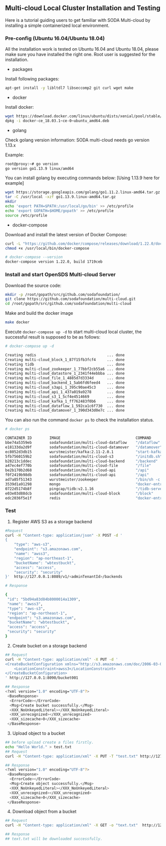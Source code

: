 ## Multi-cloud Local Cluster Installation and Testing
Here is a tutorial guiding users to get familiar with SODA Multi-cloud by installing a simple containerized local environment.

### Pre-config (Ubuntu 16.04/Ubuntu 18.04)
All the installation work is tested on Ubuntu 16.04 and Ubuntu 18.04, please make sure you have installed the right one. Root user is suggested for the installation.

* packages

Install following packages:
```bash
apt-get install -y libltdl7 libseccomp2 git curl wget make
```

* docker

Install docker:
```bash
wget https://download.docker.com/linux/ubuntu/dists/xenial/pool/stable/amd64/docker-ce_18.03.1~ce-0~ubuntu_amd64.deb
dpkg -i docker-ce_18.03.1~ce-0~ubuntu_amd64.deb 
```
* golang

Check golang version information:
SODA multi-cloud needs go version 1.13.x

Example:
```bash
root@proxy:~# go version
go version go1.13.9 linux/amd64
```
You can install golang by executing commands below:
[Using 1.13.9 here for example]
```bash
wget https://storage.googleapis.com/golang/go1.11.2.linux-amd64.tar.gz
tar -C /usr/local -xzf go1.13.9.linux-amd64.tar.gz
mkdir 
echo 'export PATH=$PATH:/usr/local/go/bin' >> /etc/profile
echo 'export GOPATH=$HOME/gopath' >> /etc/profile
source /etc/profile
```
* docker-compose

Download and install the latest version of Docker Compose:
```bash
curl -L "https://github.com/docker/compose/releases/download/1.22.0/docker-compose-$(uname -s)-$(uname -m)" -o /usr/local/bin/docker-compose
chmod +x /usr/local/bin/docker-compose

# docker-compose --version
docker-compose version 1.22.0, build 1719ceb
```

###	Install and start OpenSDS Multi-cloud Server
Download the source code:
```bash
mkdir -p /root/gopath/src/github.com/sodafoundation/
git clone https://github.com/sodafoundation/multi-cloud.git
cd /root/gopath/src/github.com/sodafoundation/multi-cloud
```

Make and build the docker image
```bash
make docker
```

Execute `docker-compose up -d` to start multi-cloud local cluster, the successful result is supposed to be as follows: 
```bash
# docker-compose up -d

Creating redis                                ... done
Creating multi-cloud_block_1_87f15fb3fcf4     ... done
Creating tidb                                 ... done
Creating multi-cloud_zookeeper_1_77bbf2cb55a6 ... done
Creating multi-cloud_datastore_1_2341f44ebbba ... done
Creating multi-cloud_file_1_4885d7d3334d      ... done
Creating multi-cloud_backend_1_5ab6fd6feed4   ... done
Creating multi-cloud_s3api_1_395c90ae45c3     ... done
Creating multi-cloud_api_1_437a019a9278       ... done
Creating multi-cloud_s3_1_5cf4e4514669        ... done
Creating multi-cloud_kafka_1_ff762483f0b6     ... done
Creating multi-cloud_dataflow_1_592ca1c6f730  ... done
Creating multi-cloud_datamover_1_390d343d0e7c ... done
```

You can also run the command `docker ps` to check the installation status.
```bash
# docker ps

CONTAINER ID        IMAGE                                  COMMAND                  CREATED             STATUS              PORTS                                                NAMES
bbe74a5359eb        sodafoundation/multi-cloud-dataflow    "/dataflow"              40 seconds ago      Up 39 seconds                                                            multi-cloud_dataflow_1_8ce4de44c4a7
e18133da2d9f        sodafoundation/multi-cloud-datamover   "/datamover"             40 seconds ago      Up 39 seconds                                                            multi-cloud_datamover_1_1ae5af80e61f
ec8052d3db15        wurstmeister/kafka:2.11-2.0.1          "start-kafka.sh"         41 seconds ago      Up 39 seconds       0.0.0.0:9092->9092/tcp                               multi-cloud_kafka_1_74c5e392fd7d
5fb7560159b2        sodafoundation/multi-cloud-s3          "/initdb.sh"             41 seconds ago      Up 40 seconds                                                            multi-cloud_s3_1_59cd2512722b
b28213c1ddec        sodafoundation/multi-cloud-backend     "/backend"               42 seconds ago      Up 39 seconds                                                            multi-cloud_backend_1_a67a449c92a5
a47ec4ef770b        sodafoundation/multi-cloud-file        "/file"                  42 seconds ago      Up 40 seconds                                                            multi-cloud_file_1_cd84c1c9dad3
be2b170b2d68        sodafoundation/multi-cloud-api         "/api"                   42 seconds ago      Up 41 seconds       0.0.0.0:8090->8090/tcp                               multi-cloud_s3api_1_4698613dfd2e
f0f2419b98db        sodafoundation/multi-cloud-api         "/api"                   42 seconds ago      Up 41 seconds       0.0.0.0:8089->8089/tcp                               multi-cloud_api_1_aacf7b9a5141
ad7a85f51343        wurstmeister/zookeeper                 "/bin/sh -c '/usr/sb…"   42 seconds ago      Up 41 seconds       22/tcp, 2888/tcp, 3888/tcp, 0.0.0.0:2181->2181/tcp   multi-cloud_zookeeper_1_68df196d327a
3539d1a91298        mongo                                  "docker-entrypoint.s…"   42 seconds ago      Up 41 seconds       0.0.0.0:27017->27017/tcp                             multi-cloud_datastore_1_a2f8fb0deb9d
0722d5174b8f        pingcap/tidb:v2.1.16                   "/tidb-server --stor…"   42 seconds ago      Up 41 seconds       0.0.0.0:4000->4000/tcp, 0.0.0.0:10080->10080/tcp     tidb
e03e03d88dcb        sodafoundation/multi-cloud-block       "/block"                 42 seconds ago      Up 40 seconds                                                            multi-cloud_block_1_7adafa5c5b8d
edc2036f5e1f        redis                                  "docker-entrypoint.s…"   42 seconds ago      Up 41 seconds       0.0.0.0:6379->6379/tcp                               redis
```

### Test

1. Register AWS S3 as a storage backend
```bash
#Request
curl -H "Content-type: application/json" -X POST -d '
{
    "type": "aws-s3", 
    "endpoint": "s3.amazonaws.com", 
    "name": "awss3", 
    "region": "ap-northeast-1", 
    "bucketName": "wbtestbuckt", 
    "access": "access", 
    "security": "security"
}'  http://127.0.0.1:8089/v1/<adminTenantId>/backends

# Response

{
 "id": "5bd94a83d84b8000014a1309",
 "name": "awss3",
 "type": "aws-s3",
 "region": "ap-northeast-1",
 "endpoint": "s3.amazonaws.com",
 "bucketName": "wbtestbuckt",
 "access": "access",
 "security": "security"
}
```

2. Create bucket on a storage backend
```bash
## Request
curl -H "Content-type: application/xml" -X PUT -d '
<CreateBucketConfiguration xmlns="http://s3.amazonaws.com/doc/2006-03-01/">
    <LocationConstraint>awss3</LocationConstraint>
</CreateBucketConfiguration>
' http://127.0.0.1:8090/bucket001

## Response
<?xml version="1.0" encoding="UTF-8"?>
 <BaseResponse>
  <ErrorCode></ErrorCode>
  <Msg>Create bucket successfully.</Msg>
  <XXX_NoUnkeyedLiteral></XXX_NoUnkeyedLiteral>
  <XXX_unrecognized></XXX_unrecognized>
  <XXX_sizecache>0</XXX_sizecache>
 </BaseResponse>
```

3. Upload object to a bucket
```bash
## before upload create a files firstly.
echo "Hello World." > test.txt
## Request
curl -H "Content-type: application/xml" -X PUT -T "test.txt" http://127.0.0.1:8090/bucket001/test.txt

## Response
<?xml version="1.0" encoding="UTF-8"?>
 <BaseResponse>
  <ErrorCode></ErrorCode>
  <Msg>Create object successfully.</Msg>
  <XXX_NoUnkeyedLiteral></XXX_NoUnkeyedLiteral>
  <XXX_unrecognized></XXX_unrecognized>
  <XXX_sizecache>0</XXX_sizecache>
 </BaseResponse>
```

4. Download object from a bucket
```bash
## Request
curl -H "Content-type: application/xml" -X GET -o "text.txt"  http://127.0.0.1:8090bucket001/test.txt

## Response
## text.txt will be downloaded successfully.
```
